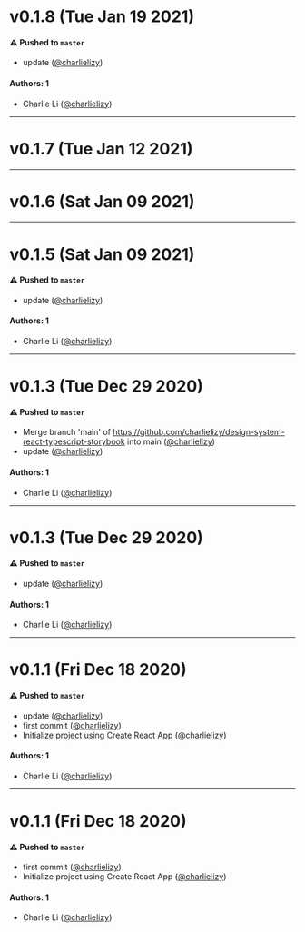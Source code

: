 # v0.1.8 (Tue Jan 19 2021)

#### ⚠️ Pushed to `master`

- update ([@charlielizy](https://github.com/charlielizy))

#### Authors: 1

- Charlie Li ([@charlielizy](https://github.com/charlielizy))

---

# v0.1.7 (Tue Jan 12 2021)



---

# v0.1.6 (Sat Jan 09 2021)



---

# v0.1.5 (Sat Jan 09 2021)

#### ⚠️ Pushed to `master`

- update ([@charlielizy](https://github.com/charlielizy))

#### Authors: 1

- Charlie Li ([@charlielizy](https://github.com/charlielizy))

---

# v0.1.3 (Tue Dec 29 2020)

#### ⚠️ Pushed to `master`

- Merge branch 'main' of https://github.com/charlielizy/design-system-react-typescript-storybook into main ([@charlielizy](https://github.com/charlielizy))
- update ([@charlielizy](https://github.com/charlielizy))

#### Authors: 1

- Charlie Li ([@charlielizy](https://github.com/charlielizy))

---

# v0.1.3 (Tue Dec 29 2020)

#### ⚠️ Pushed to `master`

- update ([@charlielizy](https://github.com/charlielizy))

#### Authors: 1

- Charlie Li ([@charlielizy](https://github.com/charlielizy))

---

# v0.1.1 (Fri Dec 18 2020)

#### ⚠️ Pushed to `master`

- update ([@charlielizy](https://github.com/charlielizy))
- first commit ([@charlielizy](https://github.com/charlielizy))
- Initialize project using Create React App ([@charlielizy](https://github.com/charlielizy))

#### Authors: 1

- Charlie Li ([@charlielizy](https://github.com/charlielizy))

---

# v0.1.1 (Fri Dec 18 2020)

#### ⚠️ Pushed to `master`

- first commit ([@charlielizy](https://github.com/charlielizy))
- Initialize project using Create React App ([@charlielizy](https://github.com/charlielizy))

#### Authors: 1

- Charlie Li ([@charlielizy](https://github.com/charlielizy))
